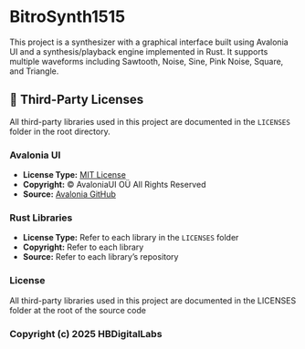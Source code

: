 # BitroSynth1515

This project is a synthesizer with a graphical interface built using Avalonia UI and a synthesis/playback engine implemented in Rust. It supports multiple waveforms including Sawtooth, Noise, Sine, Pink Noise, Square, and Triangle.

## 📜 Third-Party Licenses
All third-party libraries used in this project are documented in the `LICENSES` folder in the root directory.

### Avalonia UI
- **License Type:** [MIT License](https://github.com/AvaloniaUI/Avalonia/blob/master/licence.md)
- **Copyright:** © AvaloniaUI OÜ All Rights Reserved
- **Source:** [Avalonia GitHub](https://github.com/AvaloniaUI/Avalonia)

### Rust Libraries
- **License Type:** Refer to each library in the `LICENSES` folder
- **Copyright:** Refer to each library
- **Source:** Refer to each library’s repository

### License
All third-party libraries used in this project are documented in the LICENSES folder at the root of the source code

### Copyright (c) 2025 HBDigitalLabs
